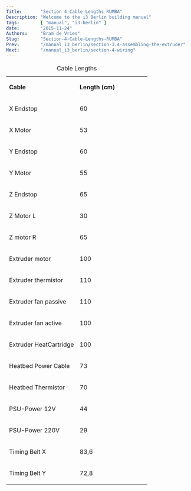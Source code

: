 ```yaml
---
Title:       "Section 4 Cable Lengths RUMBA"
Description: "Welcome to the i3 Berlin building manual"
Tags:        [ "manual", "i3-berlin" ]
date:        "2015-11-24"
Authors:     "Bram de Vries"
Slug:        "Section-4-Cable-Lengths-RUMBA"
Prev:        "/manual_i3_berlin/section-3.4-assembling-the-extruder"
Next:        "/manual_i3_berlin/section-4-wiring"
---
```


<table>
<caption>Cable Lengths</caption>
<colgroup>
<col width="50%" />
<col width="50%" />
</colgroup>
<tbody>
<tr class="odd">
<td align="left"><p><strong>Cable</strong></p></td>
<td align="left"><p><strong>Length (cm)</strong></p></td>
</tr>
<tr class="even">
<td align="left"><p>X Endstop</p></td>
<td align="left"><p>60</p></td>
</tr>
<tr class="odd">
<td align="left"><p>X Motor</p></td>
<td align="left"><p>53</p></td>
</tr>
<tr class="even">
<td align="left"><p>Y Endstop</p></td>
<td align="left"><p>60</p></td>
</tr>
<tr class="odd">
<td align="left"><p>Y Motor</p></td>
<td align="left"><p>55</p></td>
</tr>
<tr class="even">
<td align="left"><p>Z Endstop</p></td>
<td align="left"><p>65</p></td>
</tr>
<tr class="odd">
<td align="left"><p>Z Motor L</p></td>
<td align="left"><p>30</p></td>
</tr>
<tr class="even">
<td align="left"><p>Z motor R</p></td>
<td align="left"><p>65</p></td>
</tr>
<tr class="odd">
<td align="left"><p>Extruder motor</p></td>
<td align="left"><p>100</p></td>
</tr>
<tr class="even">
<td align="left"><p>Extruder thermistor</p></td>
<td align="left"><p>110</p></td>
</tr>
<tr class="odd">
<td align="left"><p>Extruder fan passive</p></td>
<td align="left"><p>110</p></td>
</tr>
<tr class="even">
<td align="left"><p>Extruder fan active</p></td>
<td align="left"><p>100</p></td>
</tr>
<tr class="odd">
<td align="left"><p>Extruder HeatCartridge</p></td>
<td align="left"><p>100</p></td>
</tr>
<tr class="even">
<td align="left"><p>Heatbed Power Cable</p></td>
<td align="left"><p>73</p></td>
</tr>
<tr class="odd">
<td align="left"><p>Heatbed Thermistor</p></td>
<td align="left"><p>70</p></td>
</tr>
<tr class="even">
<td align="left"><p>PSU-Power 12V</p></td>
<td align="left"><p>44</p></td>
</tr>
<tr class="odd">
<td align="left"><p>PSU-Power 220V</p></td>
<td align="left"><p>29</p></td>
</tr>
<tr class="even">
<td align="left"><p>Timing Belt X</p></td>
<td align="left"><p>83,6</p></td>
</tr>
<tr class="odd">
<td align="left"><p>Timing Belt Y</p></td>
<td align="left"><p>72,8</p></td>
</tr>
</tbody>
</table>


